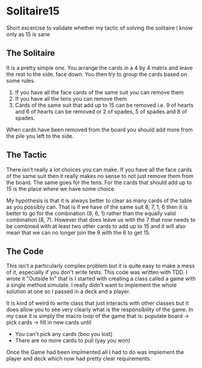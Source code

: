 # Solitaire15
Short excercise to validate whether my tactic of solving the solitaire I know only as 15 is sane

The Solitaire
-------------------
It is a pretty simple one. You arrange the cards in a 4 by 4 matrix and leave the rest to the side, face down. You then try to group the cards based on some rules.

1. If you have all the face cards of the same suit you can remove them
2. If you have all the tens you can remove them
3. Cards of the same suit that add up to 15 can be removed i.e. 9 of hearts and 6 of hearts can be removed or 2 of spades, 5 of spades and 8 of spades.

When cards have been removed from the board you should add more from the pile you left to the side.

The Tactic
-------------------
There isn't really a lot choices you can make. If you have all the face cards of the same suit then it really makes no sense to not just remove them from the board. The same goes for the tens. For the cards that should add up to 15 is the place where we have some choice.

My hypothesis is that it is always better to clear as many cards of the table as you possibly can. That is if we have of the same suit 8, 7, 1, 6 then it is better to go for the combination (8, 6, 1) rather than the equally valid combination (8, 7). However that does leave us with the 7 that now needs to be combined with at least two other cards to add up to 15 and it will also mean that we can no longer join the 9 with the 6 to get 15.

The Code
-------------------
This isn't a particularly complex problem but it is quite easy to make a mess of it, especially if you don't write tests. This code was written with TDD. I wrote it "Outside In" that is I started with creating a class called a game with a single method simulate. I really didn't want to implement the whole solution at one so I passed in a deck and a player.

It is kind of weird to write class that just interacts with other classes but it does allow you to see very clearly what is the responsibility of the game. In my case it is simply the macro loop of the game that is: populate board -> pick cards -> fill in new cards until 
* You can't pick any cards (boo you lost)
* There are no more cards to pull (yay you won)

Once the Game had been implmented all I had to do was implement the player and deck which now had pretty clear requirements.
